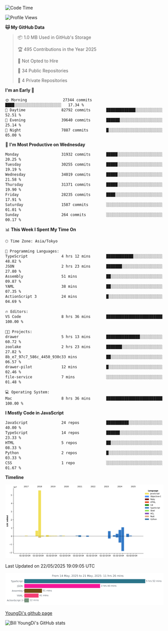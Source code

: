 <!--START_SECTION:waka-->
![Code Time](http://img.shields.io/badge/Code%20Time-1%2C305%20hrs%2047%20mins-blue)

![Profile Views](http://img.shields.io/badge/Profile%20Views-1-blue)

**🐱 My GitHub Data** 

> 📦 1.0 MB Used in GitHub's Storage 
 > 
> 🏆 495 Contributions in the Year 2025
 > 
> 🚫 Not Opted to Hire
 > 
> 📜 34 Public Repositories 
 > 
> 🔑 4 Private Repositories 
 > 
**I'm an Early 🐤** 

```text
🌞 Morning                27344 commits       ████░░░░░░░░░░░░░░░░░░░░░   17.34 % 
🌆 Daytime                82792 commits       █████████████░░░░░░░░░░░░   52.51 % 
🌃 Evening                39640 commits       ██████░░░░░░░░░░░░░░░░░░░   25.14 % 
🌙 Night                  7887 commits        █░░░░░░░░░░░░░░░░░░░░░░░░   05.00 % 
```
📅 **I'm Most Productive on Wednesday** 

```text
Monday                   31932 commits       █████░░░░░░░░░░░░░░░░░░░░   20.25 % 
Tuesday                  30255 commits       █████░░░░░░░░░░░░░░░░░░░░   19.19 % 
Wednesday                34019 commits       █████░░░░░░░░░░░░░░░░░░░░   21.58 % 
Thursday                 31371 commits       █████░░░░░░░░░░░░░░░░░░░░   19.90 % 
Friday                   28235 commits       ████░░░░░░░░░░░░░░░░░░░░░   17.91 % 
Saturday                 1587 commits        ░░░░░░░░░░░░░░░░░░░░░░░░░   01.01 % 
Sunday                   264 commits         ░░░░░░░░░░░░░░░░░░░░░░░░░   00.17 % 
```


📊 **This Week I Spent My Time On** 

```text
🕑︎ Time Zone: Asia/Tokyo

💬 Programming Languages: 
TypeScript               4 hrs 12 mins       ████████████░░░░░░░░░░░░░   48.82 % 
JSON                     2 hrs 23 mins       ███████░░░░░░░░░░░░░░░░░░   27.80 % 
Assembly                 51 mins             ██░░░░░░░░░░░░░░░░░░░░░░░   09.87 % 
YAML                     38 mins             ██░░░░░░░░░░░░░░░░░░░░░░░   07.35 % 
ActionScript 3           24 mins             █░░░░░░░░░░░░░░░░░░░░░░░░   04.69 % 

🔥 Editors: 
VS Code                  8 hrs 36 mins       █████████████████████████   100.00 % 

🐱‍💻 Projects: 
drawer                   5 hrs 13 mins       ███████████████░░░░░░░░░░   60.72 % 
zoolake                  2 hrs 23 mins       ███████░░░░░░░░░░░░░░░░░░   27.82 % 
8b_e7_97c7_586c_4450_930c33 mins             ██░░░░░░░░░░░░░░░░░░░░░░░   06.57 % 
drawer-pilot             12 mins             █░░░░░░░░░░░░░░░░░░░░░░░░   02.46 % 
file-service             7 mins              ░░░░░░░░░░░░░░░░░░░░░░░░░   01.48 % 

💻 Operating System: 
Mac                      8 hrs 36 mins       █████████████████████████   100.00 % 
```

**I Mostly Code in JavaScript** 

```text
JavaScript               24 repos            ██████████░░░░░░░░░░░░░░░   40.00 % 
TypeScript               14 repos            ██████░░░░░░░░░░░░░░░░░░░   23.33 % 
HTML                     5 repos             ██░░░░░░░░░░░░░░░░░░░░░░░   08.33 % 
Python                   2 repos             █░░░░░░░░░░░░░░░░░░░░░░░░   03.33 % 
CSS                      1 repo              ░░░░░░░░░░░░░░░░░░░░░░░░░   01.67 % 
```



**Timeline**

![Lines of Code chart](https://raw.githubusercontent.com/Youngdi/Youngdi/master/assets/bar_graph.png)


 Last Updated on 22/05/2025 19:09:05 UTC
<!--END_SECTION:waka-->

![wakatime](./images/stat.svg)

[YoungDi's github page](https://youngdi.github.io)

![Bill YoungDi's GitHub stats](https://github-readme-stats.vercel.app/api?username=youngdi&count_private=true&show_icons=true)
